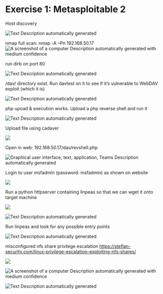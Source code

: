 # Exercise 1: Metasploitable 2

Host discovery

![Text Description automatically generated](media/267ac593203f8aa65661275119d0f44f.png)

nmap full scan: nmap -A –Pn 192.168.50.17![A screenshot of a computer Description automatically generated with medium confidence](media/0247a69be5ce265c16cdb3fad6feff4b.png)

run dirb on port 80

![Text Description automatically generated](media/501ab63c05cb8568f055e751b2158e9e.png)

/dav/ directory exist. Run davtest on it to see if it’s vulnerable to WebDAV exploit (which it is)

![Text Description automatically generated](media/1e1061e1dc10c482fcdb945562fb81f2.png)

php upoad & execution works. Upload a php reverse shell and run it

![Text Description automatically generated](media/b2ef76fbbb07307349c6efaafd65289e.png)

Upload file using cadaver

![](media/8c3f96ec6f0a717920aaa52d6c3e4e67.png)

Open in web: 192.168.50.17/dav/revshell.php

![Graphical user interface, text, application, Teams Description automatically generated](media/f85ea3f4246da17511080605bc68ba03.png)

Login to user msfadmin (password: msfadmin) as shown on website

![](media/b516ced24293d814f4d13daaca542829.png)

Run a python httpserver containing linpeas so that we can wget it onto target machine

![](media/38a6e444499b72342924d6a4ddf657b1.png)

![Text Description automatically generated](media/1677a4ce48e9dc45fd857ac95f702b45.png)

Run linpeas and look for any possible entry points

![Text Description automatically generated](media/4ef9fc8ac6c4fde4a6c6e775466ecc7f.png)

misconfigured nfs share privilege escalation <https://steflan-security.com/linux-privilege-escalation-exploiting-nfs-shares/>

![](media/26b35486ed54124f1e46fc90690923d3.png)

![A screenshot of a computer Description automatically generated with medium confidence](media/0a5375b507bb0354b41b4914485815cf.png)

![Text Description automatically generated](media/2f6d381789e4852bb66d440710852421.png)
